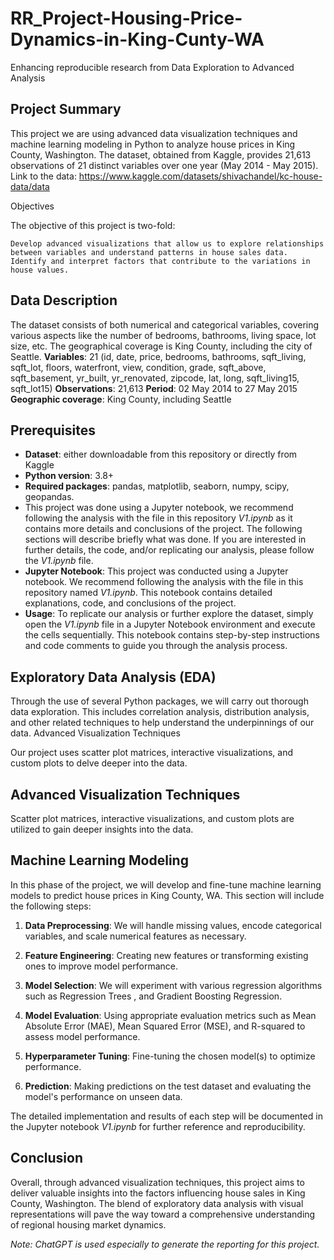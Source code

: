# RR_Project-Housing-Price-Dynamics-in-King-Cunty-WA
Enhancing reproducible research from Data Exploration to Advanced Analysis

## Project Summary

This project we are using advanced data visualization techniques and machine learning modeling  in Python to analyze house prices in King County, Washington. 
The dataset, obtained from Kaggle, provides 21,613 observations of 21 distinct variables over one year (May 2014 - May 2015).
 Link to the data: https://www.kaggle.com/datasets/shivachandel/kc-house-data/data

Objectives

The objective of this project is two-fold:

    Develop advanced visualizations that allow us to explore relationships between variables and understand patterns in house sales data.
    Identify and interpret factors that contribute to the variations in house values.

## Data Description

The dataset consists of both numerical and categorical variables, covering various aspects like the number of bedrooms, bathrooms, living space, lot size, etc. The geographical coverage is King County, including the city of Seattle.
**Variables**: 21 (id, date, price, bedrooms, bathrooms, sqft_living, sqft_lot, floors, waterfront, view, condition, grade, sqft_above, sqft_basement, yr_built, yr_renovated, zipcode, lat, long, sqft_living15, sqft_lot15)
**Observations**: 21,613
**Period**: 02 May 2014 to 27 May 2015
**Geographic coverage**: King County, including Seattle

## Prerequisites

- **Dataset**: either downloadable from this repository or directly from Kaggle
- **Python version**: 3.8+
- **Required packages**: pandas, matplotlib, seaborn, numpy, scipy, geopandas.
- This project was done using a Jupyter notebook, we recommend following the analysis with the file in this repository _V1.ipynb_ as it contains more details and conclusions of the project. The following sections will describe briefly what was done. If you are interested in further details, the code, and/or replicating our analysis, please follow the _V1.ipynb_ file.
- **Jupyter Notebook**: This project was conducted using a Jupyter notebook. We recommend following the analysis with the file in this repository named _V1.ipynb_. This notebook contains detailed explanations, code, and conclusions of the project.
- **Usage**: To replicate our analysis or further explore the dataset, simply open the _V1.ipynb_ file in a Jupyter Notebook environment and execute the cells sequentially. This notebook contains step-by-step instructions and code comments to guide you through the analysis process.


## Exploratory Data Analysis (EDA)

Through the use of several Python packages, we will carry out thorough data exploration. This includes correlation analysis, distribution analysis, and other related techniques to help understand the underpinnings of our data.
Advanced Visualization Techniques

Our project uses scatter plot matrices, interactive visualizations, and custom plots to delve deeper into the data.

## Advanced Visualization Techniques

Scatter plot matrices, interactive visualizations, and custom plots are utilized to gain deeper insights into the data.

## Machine Learning Modeling

In this phase of the project, we will develop and fine-tune machine learning models to predict house prices in King County, WA. This section will include the following steps:

1. **Data Preprocessing**: We will handle missing values, encode categorical variables, and scale numerical features as necessary.

2. **Feature Engineering**: Creating new features or transforming existing ones to improve model performance.

3. **Model Selection**: We will experiment with various regression algorithms such as Regression Trees , and Gradient Boosting Regression.

4. **Model Evaluation**: Using appropriate evaluation metrics such as Mean Absolute Error (MAE), Mean Squared Error (MSE), and R-squared to assess model performance.

5. **Hyperparameter Tuning**: Fine-tuning the chosen model(s) to optimize performance.

6. **Prediction**: Making predictions on the test dataset and evaluating the model's performance on unseen data.

The detailed implementation and results of each step will be documented in the Jupyter notebook _V1.ipynb_ for further reference and reproducibility.


## Conclusion

Overall, through advanced visualization techniques, this project aims to deliver valuable insights into the factors influencing house sales in King County, Washington. The blend of exploratory data analysis with visual representations will pave the way toward a comprehensive understanding of regional housing market dynamics.

*Note: ChatGPT is used especially to generate the reporting for this project.*
